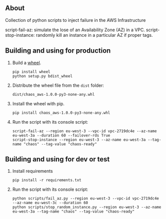 ## About
Collection of python scripts to inject failure in the AWS Infrastructure

script-fail-az: simulate the lose of an Availability Zone (AZ) in a VPC.
script-stop-instance: randomly kill an instance in a particular AZ if proper tags. 

## Building and using for production

1. Build a [wheel][wheel].

   ```shell
   pip install wheel
   python setup.py bdist_wheel
   ```

1. Distribute the wheel file from the `dist` folder:

   ```shell
   dist/chaos_aws-1.0.0-py3-none-any.whl
   ```

1. Install the wheel with pip.

   ```shell
   pip install chaos_aws-1.0.0-py3-none-any.whl
   ```

1. Run the script with its console script:

   ```shell
   script-fail-az --region eu-west-3 --vpc-id vpc-2719dc4e --az-name eu-west-3a --duration 60 --failover-rds True
   script-stop-instance --region eu-west-3 --az-name eu-west-3a --tag-name "chaos" --tag-value "chaos-ready"
   ```


## Building and using for dev or test

1. Install requirements

   ```shell
   pip install -r requirements.txt
   ```

1. Run the script with its console script:

   ```shell
   python scripts/fail_az.py --region eu-west-3 --vpc-id vpc-2719dc4e --az-name eu-west-3c --duration 60
   python scripts/stop_random_instance.py --region eu-west-3 --az-name eu-west-3a --tag-name "chaos" --tag-value "chaos-ready"
   ```


[wheel]: http://pythonwheels.com